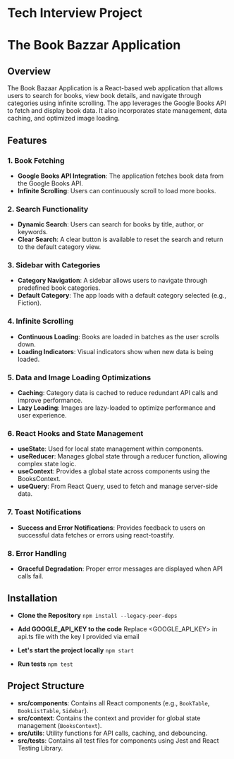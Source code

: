 # Tech Interview Project

# The Book Bazzar Application

## Overview
The Book Bazaar Application is a React-based web application that allows users to search for books, view book details, and navigate through categories using infinite scrolling. The app leverages the Google Books API to fetch and display book data. It also incorporates state management, data caching, and optimized image loading.

## Features
### 1. Book Fetching
- **Google Books API Integration**: The application fetches book data from the Google Books API.
- **Infinite Scrolling**: Users can continuously scroll to load more books.

### 2. Search Functionality
- **Dynamic Search**: Users can search for books by title, author, or keywords.
- **Clear Search**: A clear button is available to reset the search and return to the default category view.

### 3. Sidebar with Categories
- **Category Navigation**: A sidebar allows users to navigate through predefined book categories.
- **Default Category**: The app loads with a default category selected (e.g., Fiction).

### 4. Infinite Scrolling
- **Continuous Loading**: Books are loaded in batches as the user scrolls down.
- **Loading Indicators**: Visual indicators show when new data is being loaded.

### 5. Data and Image Loading Optimizations
- **Caching**: Category data is cached to reduce redundant API calls and improve performance.
- **Lazy Loading**: Images are lazy-loaded to optimize performance and user experience.

### 6. React Hooks and State Management
- **useState**: Used for local state management within components.
- **useReducer**: Manages global state through a reducer function, allowing complex state logic.
- **useContext**: Provides a global state across components using the BooksContext.
- **useQuery**: From React Query, used to fetch and manage server-side data.

### 7. Toast Notifications
- **Success and Error Notifications**: Provides feedback to users on successful data fetches or errors using react-toastify.

### 8. Error Handling
- **Graceful Degradation**: Proper error messages are displayed when API calls fail.

## Installation
- **Clone the Repository**
`npm install --legacy-peer-deps`

- **Add GOOGLE_API_KEY to the code**
Replace <GOOGLE_API_KEY> in api.ts file with the key I provided via email

- **Let's start the project locally**
`npm start`

- **Run tests**
`npm test`

## Project Structure

- **src/components**: Contains all React components (e.g., `BookTable`, `BookListTable`, `Sidebar`).
- **src/context**: Contains the context and provider for global state management (`BooksContext`).
- **src/utils**: Utility functions for API calls, caching, and debouncing.
- **src/tests**: Contains all test files for components using Jest and React Testing Library.
